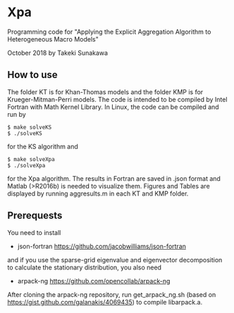 # Xpa
Programming code for "Applying the Explicit Aggregation Algorithm to Heterogeneous Macro Models"

October 2018 by Takeki Sunakawa

## How to use

The folder KT is for Khan-Thomas models and the folder KMP is for Krueger-Mitman-Perri models. The code is intended to be compiled by Intel Fortran with Math Kernel Library. In Linux, the code can be compiled and run by
```
$ make solveKS
$ ./solveKS
```
for the KS algorithm and
```
$ make solveXpa
$ ./solveXpa
```
for the Xpa algorithm. The results in Fortran are saved in .json format and Matlab (>R2016b) is needed to visualize them. Figures and Tables are displayed by running aggresults.m in each KT and KMP folder.

## Prerequests

You need to install

- json-fortran https://github.com/jacobwilliams/json-fortran

and if you use the sparse-grid eigenvalue and eigenvector decomposition to calculate the stationary distribution, you also need

- arpack-ng https://github.com/opencollab/arpack-ng

After cloning the arpack-ng repository, run get_arpack_ng.sh (based on https://gist.github.com/galanakis/4069435) to compile libarpack.a.
